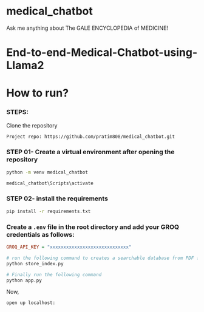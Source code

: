 # medical_chatbot
Ask me anything about The GALE ENCYCLOPEDIA of MEDICINE!



# End-to-end-Medical-Chatbot-using-Llama2

# How to run?
### STEPS:

Clone the repository

```bash
Project repo: https://github.com/pratim808/medical_chatbot.git
```

### STEP 01- Create a virtual environment after opening the repository

```bash
python -m venv medical_chatbot

```

```bash
medical_chatbot\Scripts\activate
```

### STEP 02- install the requirements
```bash
pip install -r requirements.txt
```


### Create a `.env` file in the root directory and add your GROQ credentials as follows:

```ini
GROQ_API_KEY = "xxxxxxxxxxxxxxxxxxxxxxxxxxxxx"

```


```bash
# run the following command to creates a searchable database from PDF files for building a question-answering system.
python store_index.py
```

```bash
# Finally run the following command
python app.py
```

Now,
```bash
open up localhost:
```

